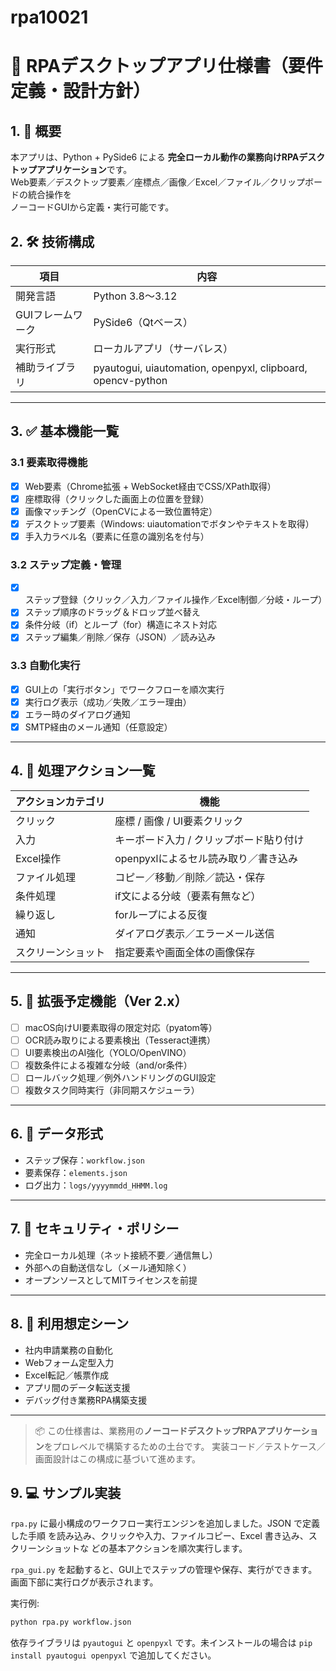 # rpa10021
# 📝 RPAデスクトップアプリ仕様書（要件定義・設計方針）

## 1. 📌 概要

本アプリは、Python + PySide6 による **完全ローカル動作の業務向けRPAデスクトップアプリケーション**です。  
Web要素／デスクトップ要素／座標点／画像／Excel／ファイル／クリップボードの統合操作を  
ノーコードGUIから定義・実行可能です。

## 2. 🛠️ 技術構成

| 項目              | 内容                                             |
|-------------------|--------------------------------------------------|
| 開発言語           | Python 3.8〜3.12                                 |
| GUIフレームワーク | PySide6（Qtベース）                             |
| 実行形式           | ローカルアプリ（サーバレス）                    |
| 補助ライブラリ     | pyautogui, uiautomation, openpyxl, clipboard, opencv-python |

---

## 3. ✅ 基本機能一覧

### 3.1 要素取得機能

- [x] Web要素（Chrome拡張 + WebSocket経由でCSS/XPath取得）
- [x] 座標取得（クリックした画面上の位置を登録）
- [x] 画像マッチング（OpenCVによる一致位置特定）
- [x] デスクトップ要素（Windows: uiautomationでボタンやテキストを取得）
- [x] 手入力ラベル名（要素に任意の識別名を付与）

### 3.2 ステップ定義・管理

- [x] ステップ登録（クリック／入力／ファイル操作／Excel制御／分岐・ループ）
- [x] ステップ順序のドラッグ＆ドロップ並べ替え
- [x] 条件分岐（if）とループ（for）構造にネスト対応
- [x] ステップ編集／削除／保存（JSON）／読み込み

### 3.3 自動化実行

- [x] GUI上の「実行ボタン」でワークフローを順次実行
- [x] 実行ログ表示（成功／失敗／エラー理由）
- [x] エラー時のダイアログ通知
- [x] SMTP経由のメール通知（任意設定）

---

## 4. 🔄 処理アクション一覧

| アクションカテゴリ | 機能 |
|-------------------|------|
| クリック           | 座標 / 画像 / UI要素クリック |
| 入力               | キーボード入力 / クリップボード貼り付け |
| Excel操作          | openpyxlによるセル読み取り／書き込み |
| ファイル処理        | コピー／移動／削除／読込・保存 |
| 条件処理           | if文による分岐（要素有無など） |
| 繰り返し           | forループによる反復 |
| 通知               | ダイアログ表示／エラーメール送信 |
| スクリーンショット  | 指定要素や画面全体の画像保存 |

---

## 5. 🧩 拡張予定機能（Ver 2.x）

- [ ] macOS向けUI要素取得の限定対応（pyatom等）
- [ ] OCR読み取りによる要素検出（Tesseract連携）
- [ ] UI要素検出のAI強化（YOLO/OpenVINO）
- [ ] 複数条件による複雑な分岐（and/or条件）
- [ ] ロールバック処理／例外ハンドリングのGUI設定
- [ ] 複数タスク同時実行（非同期スケジューラ）

---

## 6. 💾 データ形式

- ステップ保存：`workflow.json`
- 要素保存：`elements.json`
- ログ出力：`logs/yyyymmdd_HHMM.log`

---

## 7. 🔐 セキュリティ・ポリシー

- 完全ローカル処理（ネット接続不要／通信無し）
- 外部への自動送信なし（メール通知除く）
- オープンソースとしてMITライセンスを前提

---

## 8. 🚀 利用想定シーン

- 社内申請業務の自動化
- Webフォーム定型入力
- Excel転記／帳票作成
- アプリ間のデータ転送支援
- デバッグ付き業務RPA構築支援

---

> 📦 この仕様書は、業務用の**ノーコードデスクトップRPAアプリケーション**をプロレベルで構築するための土台です。
> 実装コード／テストケース／画面設計はこの構成に基づいて進めます。

## 9. 💻 サンプル実装

`rpa.py` に最小構成のワークフロー実行エンジンを追加しました。JSON で定義した手順
を読み込み、クリックや入力、ファイルコピー、Excel 書き込み、スクリーンショットな
どの基本アクションを順次実行します。

`rpa_gui.py` を起動すると、GUI上でステップの管理や保存、実行ができます。画面下部に実行ログが表示されます。

実行例:

```bash
python rpa.py workflow.json
```

依存ライブラリは `pyautogui` と `openpyxl` です。未インストールの場合は `pip install
pyautogui openpyxl` で追加してください。
